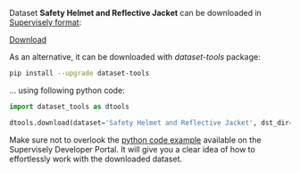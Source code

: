 Dataset **Safety Helmet and Reflective Jacket** can be downloaded in [Supervisely format](https://developer.supervisely.com/api-references/supervisely-annotation-json-format):

 [Download](https://assets.supervisely.com/supervisely-supervisely-assets-public/teams_storage/s/3/2c/fjbf0UDtycMk9CdChhQeLjtspHOqeILb6RsuedoAvvyLWMnFdiYNyzFndhMHmxVMrXTGRHJP12hkXzfql3fH5vD2hrIZ1tviG3msxP6Ekl2UI6Ob05XzQw7W8rUj.tar)

As an alternative, it can be downloaded with *dataset-tools* package:
``` bash
pip install --upgrade dataset-tools
```

... using following python code:
``` python
import dataset_tools as dtools

dtools.download(dataset='Safety Helmet and Reflective Jacket', dst_dir='~/dataset-ninja/')
```
Make sure not to overlook the [python code example](https://developer.supervisely.com/getting-started/python-sdk-tutorials/iterate-over-a-local-project) available on the Supervisely Developer Portal. It will give you a clear idea of how to effortlessly work with the downloaded dataset.

